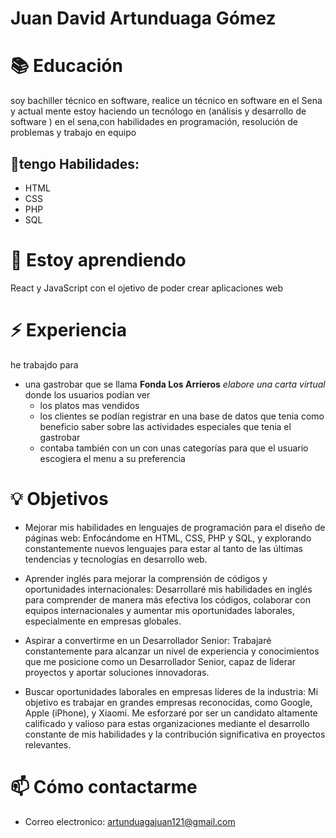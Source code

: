 # Juan David Artunduaga Gómez

# 📚 Educación
soy bachiller técnico en software, realice un técnico en software en el Sena  y actual mente estoy haciendo un tecnólogo en (análisis y desarrollo de software ) en el sena,con habilidades en programación, resolución de problemas y trabajo en equipo 

## 💪tengo Habilidades:
- HTML
- CSS
- PHP
- SQL

# 🌱 Estoy aprendiendo 
 React y JavaScript con el ojetivo de poder crear aplicaciones web 
 
 # ⚡ Experiencia
 he trabajdo para 
 - una gastrobar que se llama  **Fonda Los Arrieros**  _elabore una carta virtual_ donde los usuarios podían ver
    - los platos mas vendidos
    -  los clientes se podían registrar en una base de datos que tenia como beneficio saber sobre las actividades especiales que tenia el gastrobar
    -  contaba también con un con unas categorías para que el usuario escogiera el menu a su preferencia    

# 💡 Objetivos

- Mejorar mis habilidades en lenguajes de programación para el diseño de páginas web: Enfocándome en HTML, CSS, PHP y SQL, y explorando constantemente nuevos lenguajes para estar al tanto de las últimas tendencias y tecnologías en desarrollo web.

- Aprender inglés para mejorar la comprensión de códigos y oportunidades internacionales: Desarrollaré mis habilidades en inglés para comprender de manera más efectiva los códigos, colaborar con equipos internacionales y aumentar mis oportunidades laborales, especialmente en empresas globales.

- Aspirar a convertirme en un Desarrollador Senior: Trabajaré constantemente para alcanzar un nivel de experiencia y conocimientos que me posicione como un Desarrollador Senior, capaz de liderar proyectos y aportar soluciones innovadoras.

- Buscar oportunidades laborales en empresas líderes de la industria: Mi objetivo es trabajar en grandes empresas reconocidas, como Google, Apple (iPhone), y Xiaomi. Me esforzaré por ser un candidato altamente calificado y valioso para estas organizaciones mediante el desarrollo constante de mis habilidades y la contribución significativa en proyectos relevantes.

# 📫 Cómo contactarme
- Correo electronico: artunduagajuan121@gmail.com
<!--
**Artunduaga14/Artunduaga14** is a ✨ _special_ ✨ repository because its `README.md` (this file) appears on your GitHub profile.

Here are some ideas to get you started:

- 🔭 I’m currently working on ...
- 🌱 I’m currently learning ...
- 👯 I’m looking to collaborate on ...
- 🤔 I’m looking for help with ...
- 💬 Ask me about ...
- 📫 How to reach me: ...
- 😄 Pronouns: ...
- ⚡ Fun fact: ...
-->
